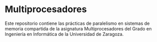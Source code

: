 # Multiprocesadores
Este repositorio contiene las prácticas de paralelismo en sistemas de memoria compartida de la asignatura Multiprocesadores del Grado en Ingeniería en Informática de la Universidad de Zaragoza.

